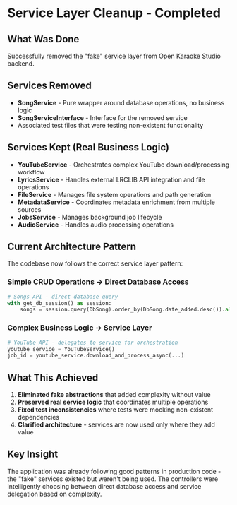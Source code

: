 # Service Layer Cleanup - Completed

## What Was Done

Successfully removed the "fake" service layer from Open Karaoke Studio backend.

## Services Removed
- **SongService** - Pure wrapper around database operations, no business logic
- **SongServiceInterface** - Interface for the removed service
- Associated test files that were testing non-existent functionality

## Services Kept (Real Business Logic)
- **YouTubeService** - Orchestrates complex YouTube download/processing workflow
- **LyricsService** - Handles external LRCLIB API integration and file operations
- **FileService** - Manages file system operations and path generation
- **MetadataService** - Coordinates metadata enrichment from multiple sources
- **JobsService** - Manages background job lifecycle
- **AudioService** - Handles audio processing operations

## Current Architecture Pattern
The codebase now follows the correct service layer pattern:

### Simple CRUD Operations → Direct Database Access
```python
# Songs API - direct database query
with get_db_session() as session:
    songs = session.query(DbSong).order_by(DbSong.date_added.desc()).all()
```

### Complex Business Logic → Service Layer
```python
# YouTube API - delegates to service for orchestration
youtube_service = YouTubeService()
job_id = youtube_service.download_and_process_async(...)
```

## What This Achieved
1. **Eliminated fake abstractions** that added complexity without value
2. **Preserved real service logic** that coordinates multiple operations
3. **Fixed test inconsistencies** where tests were mocking non-existent dependencies
4. **Clarified architecture** - services are now used only where they add value

## Key Insight
The application was already following good patterns in production code - the "fake" services existed but weren't being used. The controllers were intelligently choosing between direct database access and service delegation based on complexity.